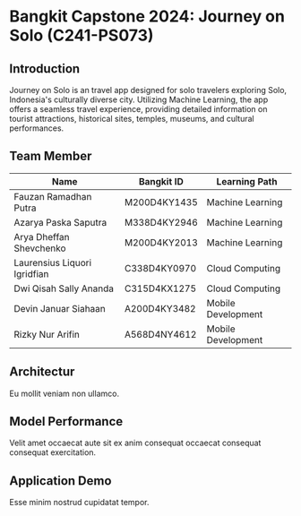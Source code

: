 # Bangkit Capstone 2024: Journey on Solo (C241-PS073)

## Introduction

Journey on Solo is an travel app designed for solo travelers exploring Solo, Indonesia's culturally diverse city. Utilizing Machine Learning, the app offers a seamless travel experience, providing detailed information on tourist attractions, historical sites, temples, museums, and cultural performances.

## Team Member

| Name                         | Bangkit ID   | Learning Path      |
| ---------------------------- | ------------ | ------------------ |
| Fauzan Ramadhan Putra        | M200D4KY1435 | Machine Learning   |
| Azarya Paska Saputra         | M338D4KY2946 | Machine Learning   |
| Arya Dheffan Shevchenko      | M200D4KY2013 | Machine Learning   |
| Laurensius Liquori Igridfian | C338D4KY0970 | Cloud Computing    |
| Dwi Qisah Sally Ananda       | C315D4KX1275 | Cloud Computing    |
| Devin Januar Siahaan         | A200D4KY3482 | Mobile Development |
| Rizky Nur Arifin             | A568D4NY4612 | Mobile Development |

## Architectur

Eu mollit veniam non ullamco.

## Model Performance

Velit amet occaecat aute sit ex anim consequat occaecat consequat consequat exercitation.

## Application Demo

Esse minim nostrud cupidatat tempor.
